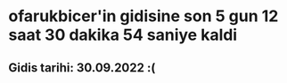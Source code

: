 # ofarukbicer'in gidisine son 5 gun 12 saat 30 dakika 54 saniye kaldi

## Gidis tarihi: 30.09.2022 :(